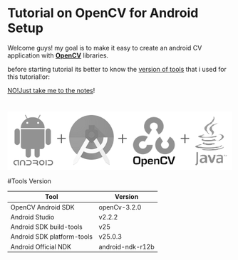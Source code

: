 # Tutorial on OpenCV for Android Setup

Welcome guys!
my goal is to make it easy to create an android CV application with **[OpenCV](http://opencv.org/)** libraries.

before starting tutorial its better to know the [version of tools](#tools-version) that i used for this tutorial!or:

[NO!Just take me to the notes](https://github.com/makbn/OpenCV_sample_android_studio/wiki)!

#

![OpenCV for Android](/images/LOGO.png)

#Tools Version

Tool | Version
------------ | -------------
OpenCV Android SDK | openCv-3.2.0
Android Studio | v2.2.2
Android SDK build-tools | v25
Android SDK platform-tools | v25.0.3
Android Official NDK | android-ndk-r12b
